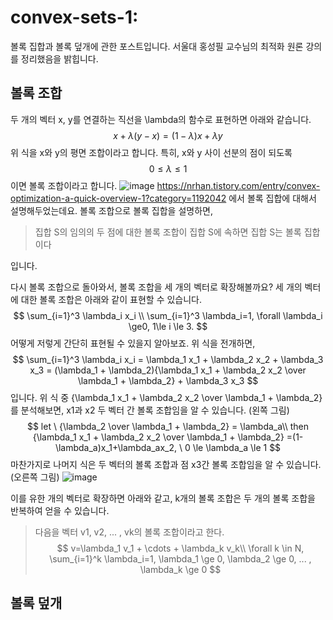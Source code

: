 # convex-sets-1: 
볼록 집합과 볼록 덮개에 관한 포스트입니다. 서울대 홍성필 교수님의 최적화 원론 강의를 정리했음을 밝힙니다.
## 볼록 조합
두 개의 벡터 x, y를 연결하는 직선을 \lambda의 함수로 표현하면 아래와 같습니다.
$$
x+\lambda (y-x)=(1-\lambda)x + \lambda y
$$
위 식을 x와 y의 평면 조합이라고 합니다. 특히, x와 y 사이 선분의 점이 되도록 
$$
0 \le \lambda \le 1
$$
이면 볼록 조합이라고 합니다.
![image](https://user-images.githubusercontent.com/11609881/111660340-51bcfa80-8851-11eb-882b-ac8bc545f481.png)
https://nrhan.tistory.com/entry/convex-optimization-a-quick-overview-1?category=1192042
에서 볼록 집합에 대해서 설명해두었는데요. 볼록 조합으로 볼록 집합을 설명하면, 
> 집합 S의 임의의 두 점에 대한 볼록 조합이 집합 S에 속하면 집합 S는 볼록 집합이다

입니다.

다시 볼록 조합으로 돌아와서, 볼록 조합을 세 개의 벡터로 확장해볼까요? 세 개의 벡터에 대한 볼록 조합은 아래와 같이 표현할 수 있습니다.
$$
\sum_{i=1}^3 \lambda_i x_i \\ 
\sum_{i=1}^3 \lambda_i=1, \forall \lambda_i \ge0, 1\le i \le 3.
$$
어떻게 저렇게 간단히 표현될 수 있을지 알아보죠. 위 식을 전개하면,
$$
\sum_{i=1}^3 \lambda_i x_i
= \lambda_1 x_1 + \lambda_2 x_2 + \lambda_3 x_3
= (\lambda_1 + \lambda_2){\lambda_1 x_1 + \lambda_2 x_2 \over \lambda_1 + \lambda_2} + \lambda_3 x_3
$$
입니다. 위 식 중 {\lambda_1 x_1 + \lambda_2 x_2 \over \lambda_1 + \lambda_2}를 분석해보면, x1과 x2 두 벡터 간 볼록 조합임을 알 수 있습니다. (왼쪽 그림)
$$
let \ {\lambda_2 \over \lambda_1 + \lambda_2} = \lambda_a\\
then
{\lambda_1 x_1 + \lambda_2 x_2 \over \lambda_1 + \lambda_2}
=(1-\lambda_a)x_1+\lambda_ax_2, \ 0 \le \lambda_a \le 1
$$
마찬가지로 나머지 식은 두 벡터의 볼록 조합과 점 x3간 볼록 조합임을 알 수 있습니다. (오른쪽 그림)
![image](https://user-images.githubusercontent.com/11609881/111662809-9c3f7680-8853-11eb-8e81-f2491b6a3edc.png)

이를 유한 개의 벡터로 확장하면 아래와 같고, k개의 볼록 조합은 두 개의 볼록 조합을 반복하여 얻을 수 있습니다.
> 다음을 벡터 v1, v2, ... , vk의 볼록 조합이라고 한다.
$$
v=\lambda_1 v_1 + \cdots + \lambda_k v_k\\
\forall k \in N, \sum_{i=1}^k \lambda_i=1, \lambda_1 \ge 0, \lambda_2 \ge 0, ... , \lambda_k \ge 0
$$

## 볼록 덮개

<!--stackedit_data:
eyJoaXN0b3J5IjpbMTcyNTUwMDU0OSwtMzA5NTAxNTEsMTcwOT
kzOTg2NywtODA0NTYyODk0XX0=
-->